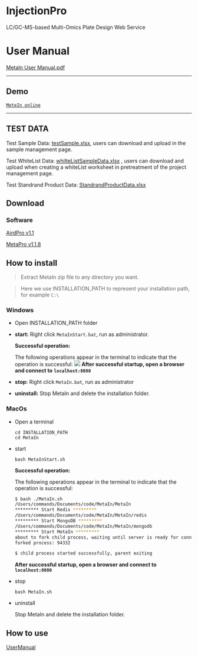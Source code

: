 # InjectionPro
LC/GC-MS-based Multi-Omics Plate Design Web Service

# User Manual
[MetaIn User Manual.pdf](https://github.com/CSi-Studio/MetaIn/files/9905913/MetaIn.User.Manual.pdf)




---

## Demo

[`MeteIn online`](http://112.124.50.186/)

---

## TEST DATA
Test Sample Data: [testSample.xlsx](https://github.com/CSi-Studio/MetaIn/files/9907280/T1._.xlsx), users can download and upload in the sample management page.


Test WhiteList Data: [whilteListSampleData.xlsx](https://github.com/CSi-Studio/MetaIn/files/9907288/-light.xlsx) , users can download and upload when creating a whiteList worksheet in pretreatment of the project management page.


Test Standrand Product Data:  [StandrandProductData.xlsx](https://github.com/CSi-Studio/MetaIn/files/9907297/-.xlsx)


## Download

### Software

[AirdPro v1.1](https://github.com/CSi-Studio/AirdPro/releases/tag/1.1)

[MetaPro v1.1.8](https://github.com/CSi-Studio/MetaPro/releases/tag/v1.1.8)


## How to install

> Extract MetaIn zip file to any directory you want.

> Here we use INSTALLATION_PATH to represent your installation path, for example `C:\`

### Windows

- Open INSTALLATION_PATH folder
- **start:** Right click `MetaInStart.bat`, run as administrator.

  **Successful operation:**

  The following operations appear in the terminal to indicate that the operation is successful:
  ![](/images/win.png)
  **After successful startup, open a browser and connect to** **`localhost:8080`**

- **stop:** Right click `MetaIn.bat`, run as administrator
- **uninstall:** Stop MetaIn and delete the installation folder.

### MacOs

- Open a terminal

  ```
  cd INSTALLATION_PATH
  cd MetaIn
  ```

- start

  ```
  bash MetaInStart.sh
  ```

  **Successful operation:**

  The following operations appear in the terminal to indicate that the operation is successful:

  ```bash
  $ bash ./MetaIn.sh
  /Users/commands/Documents/code/MetaIn/MetaIn
  ********* Start Redis *********
  /Users/commands/Documents/code/MetaIn/MetaIn/redis
  ********* Start MongoDB *********
  /Users/commands/Documents/code/MetaIn/MetaIn/mongodb
  ********* Start MetaIn *********
  about to fork child process, waiting until server is ready for connections.
  forked process: 94332

  $ child process started successfully, parent exiting
  ```

  **After successful startup, open a browser and connect to** **`localhost:8080`**

- stop

  ```
  bash MetaIn.sh
  ```

- uninstall

  Stop MetaIn and delete the installation folder.

## How to use

[UserManual](#)
